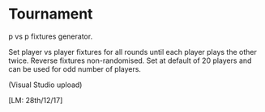 # Tournament
p vs p fixtures generator.

Set player vs player fixtures for all rounds until each player plays the other twice. 
Reverse fixtures non-randomised. 
Set at default of 20 players and can be used for odd number of players.

(Visual Studio upload)

[LM: 28th/12/17]
